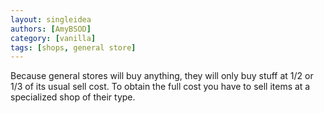 ```yaml
---
layout: singleidea
authors: [AmyBSOD]
category: [vanilla]
tags: [shops, general store]
---
```

Because general stores will buy anything, they will only buy stuff at 1/2 or 1/3 of its usual sell cost. To obtain the full cost you have to sell items at a specialized shop of their type.
